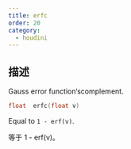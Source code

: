 ```yaml
---
title: erfc
order: 20
category:
  - houdini
---
```

    
## 描述

Gauss error function‘scomplement.

```c
float  erfc(float v)
```

Equal to `1 - erf(v)`.

等于 1 - erf(v)。

